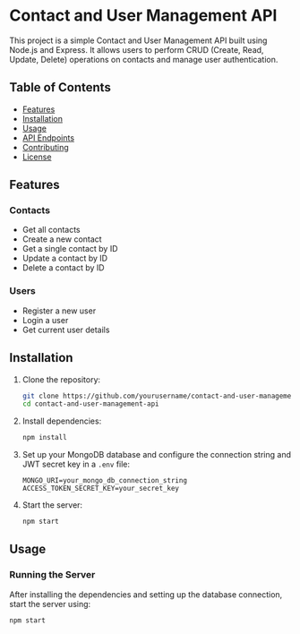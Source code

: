 # Contact and User Management API

This project is a simple Contact and User Management API built using Node.js and Express. It allows users to perform CRUD (Create, Read, Update, Delete) operations on contacts and manage user authentication.

## Table of Contents

- [Features](#features)
- [Installation](#installation)
- [Usage](#usage)
- [API Endpoints](#api-endpoints)
- [Contributing](#contributing)
- [License](#license)

## Features

### Contacts
- Get all contacts
- Create a new contact
- Get a single contact by ID
- Update a contact by ID
- Delete a contact by ID

### Users
- Register a new user
- Login a user
- Get current user details

## Installation

1. Clone the repository:

    ```sh
    git clone https://github.com/yourusername/contact-and-user-management-api.git
    cd contact-and-user-management-api
    ```

2. Install dependencies:

    ```sh
    npm install
    ```

3. Set up your MongoDB database and configure the connection string and JWT secret key in a `.env` file:

    ```env
    MONGO_URI=your_mongo_db_connection_string
    ACCESS_TOKEN_SECRET_KEY=your_secret_key
    ```

4. Start the server:

    ```sh
    npm start
    ```

## Usage

### Running the Server

After installing the dependencies and setting up the database connection, start the server using:

```sh
npm start
